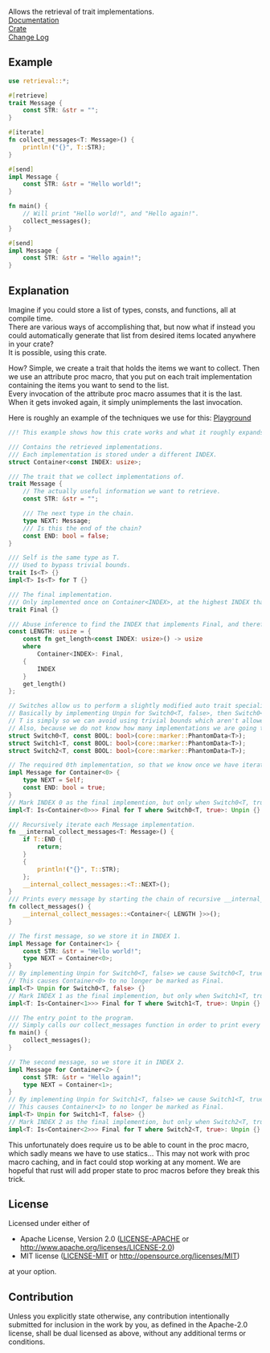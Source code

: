 Allows the retrieval of trait implementations.  
[Documentation](https://docs.rs/retrieval/)  
[Crate](https://crates.io/crates/retrieval)  
[Change Log](https://github.com/coolcatcoder/retrieval/blob/master/CHANGELOG.md)
## Example
```rust
use retrieval::*;

#[retrieve]
trait Message {
    const STR: &str = "";
}

#[iterate]
fn collect_messages<T: Message>() {
    println!("{}", T::STR);
}

#[send]
impl Message {
    const STR: &str = "Hello world!";
}

fn main() {
    // Will print "Hello world!", and "Hello again!".
    collect_messages();
}

#[send]
impl Message {
    const STR: &str = "Hello again!";
}
```
## Explanation
Imagine if you could store a list of types, consts, and functions, all at compile time.  
There are various ways of accomplishing that, but now what if instead you could automatically generate that list from desired items located anywhere in your crate?  
It is possible, using this crate.  

How? Simple, we create a trait that holds the items we want to collect. Then we use an attribute proc macro, that you put on each trait implementation containing the items you want to send to the list.  
Every invocation of the attribute proc macro assumes that it is the last. When it gets invoked again, it simply unimplements the last invocation.

Here is roughly an example of the techniques we use for this: [Playground](https://play.rust-lang.org/?version=stable&mode=debug&edition=2024&gist=073de8e13ce32c13e0ef03476b4096ea)
```rust
//! This example shows how this crate works and what it roughly expands to.

/// Contains the retrieved implementations.
/// Each implementation is stored under a different INDEX.
struct Container<const INDEX: usize>;

/// The trait that we collect implementations of.
trait Message {
    // The actually useful information we want to retrieve.
    const STR: &str = "";

    /// The next type in the chain.
    type NEXT: Message;
    /// Is this the end of the chain?
    const END: bool = false;
}

/// Self is the same type as T.
/// Used to bypass trivial bounds.
trait Is<T> {}
impl<T> Is<T> for T {}

/// The final implementation.
/// Only implemented once on Container<INDEX>, at the highest INDEX that implements Message.
trait Final {}

/// Abuse inference to find the INDEX that implements Final, and therefore is the highest index.
const LENGTH: usize = {
    const fn get_length<const INDEX: usize>() -> usize
    where
        Container<INDEX>: Final,
    {
        INDEX
    }
    get_length()
};

// Switches allow us to perform a slightly modified auto trait specialisation. (https://github.com/coolcatcoder/rust_techniques/issues/1)
// Basically by implementing Unpin for Switch0<T, false>, then Switch0<T, true> is no longer Unpin.
// T is simply so we can avoid using trivial bounds which aren't allowed.
// Also, because we do not know how many implementations we are going to collect, we generate 1000 switches by default.
struct Switch0<T, const BOOL: bool>(core::marker::PhantomData<T>);
struct Switch1<T, const BOOL: bool>(core::marker::PhantomData<T>);
struct Switch2<T, const BOOL: bool>(core::marker::PhantomData<T>);

// The required 0th implementation, so that we know once we have iterated over every implementation.
impl Message for Container<0> {
    type NEXT = Self;
    const END: bool = true;
}
// Mark INDEX 0 as the final implemention, but only when Switch0<T, true> implements unpin.
impl<T: Is<Container<0>>> Final for T where Switch0<T, true>: Unpin {}

/// Recursively iterate each Message implementation.
fn __internal_collect_messages<T: Message>() {
    if T::END {
        return;
    }
    {
        println!("{}", T::STR);
    };
    __internal_collect_messages::<T::NEXT>();
}
/// Prints every message by starting the chain of recursive __internal_collect_messages calls.
fn collect_messages() {
    __internal_collect_messages::<Container<{ LENGTH }>>();
}

// The first message, so we store it in INDEX 1.
impl Message for Container<1> {
    const STR: &str = "Hello world!";
    type NEXT = Container<0>;
}
// By implementing Unpin for Switch0<T, false> we cause Switch0<T, true> to not implement Unpin.
// This causes Container<0> to no longer be marked as Final.
impl<T> Unpin for Switch0<T, false> {}
// Mark INDEX 1 as the final implemention, but only when Switch1<T, true> implements unpin.
impl<T: Is<Container<1>>> Final for T where Switch1<T, true>: Unpin {}

/// The entry point to the program.
/// Simply calls our collect_messages function in order to print every collected message.
fn main() {
    collect_messages();
}

// The second message, so we store it in INDEX 2.
impl Message for Container<2> {
    const STR: &str = "Hello again!";
    type NEXT = Container<1>;
}
// By implementing Unpin for Switch1<T, false> we cause Switch1<T, true> to not implement Unpin.
// This causes Container<1> to no longer be marked as Final.
impl<T> Unpin for Switch1<T, false> {}
// Mark INDEX 2 as the final implemention, but only when Switch2<T, true> implements unpin.
impl<T: Is<Container<2>>> Final for T where Switch2<T, true>: Unpin {}
```
This unfortunately does require us to be able to count in the proc macro, which sadly means we have to use statics...
This may not work with proc macro caching, and in fact could stop working at any moment. We are hopeful that rust will add proper state to proc macros before they break this trick.

## License

Licensed under either of

 * Apache License, Version 2.0
   ([LICENSE-APACHE](LICENSE-APACHE) or <http://www.apache.org/licenses/LICENSE-2.0>)
 * MIT license
   ([LICENSE-MIT](LICENSE-MIT) or <http://opensource.org/licenses/MIT>)

at your option.

## Contribution

Unless you explicitly state otherwise, any contribution intentionally submitted
for inclusion in the work by you, as defined in the Apache-2.0 license, shall be
dual licensed as above, without any additional terms or conditions.
